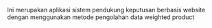 Ini merupakan aplikasi sistem pendukung keputusan berbasis website dengan menggunakan metode pengolahan data weighted product
